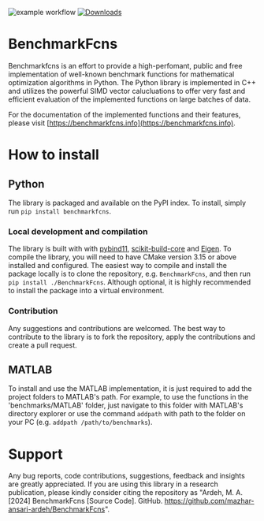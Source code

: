 ![example workflow](https://github.com/mazhar-ansari-ardeh/BenchmarkFcns/actions/workflows/build.yaml/badge.svg)
[![Downloads](https://static.pepy.tech/badge/benchmarkfcns)](https://pepy.tech/project/benchmarkfcns)

# BenchmarkFcns
Benchmarkfcns is an effort to provide a high-perfomant, public and free implementation of well-known benchmark functions for mathematical optimization algorithms in Python. The Python library is implemented in C++ and utilizes the powerful SIMD vector calucluations to offer very fast and efficient evaluation of the implemented functions on large batches of data.

For the documentation of the implemented functions and their features, please visit [https://benchmarkfcns.info](https://benchmarkfcns.info).

# How to install
## Python
The library is packaged and available on the PyPI index. To install, simply run `pip install benchmarkfcns`.

### Local development and compilation
The library is built with with [pybind11](https://pybind11.readthedocs.io/), [scikit-build-core](scikit-build-core) and [Eigen](https://eigen.tuxfamily.org/). To compile the library, you will need to have CMake version 3.15 or above installed and configured. The easiest way to compile and install the package locally is to clone the repository, e.g. `BenchmarkFcns`, and then run `pip install ./BenchmarkFcns`. Although optional, it is highly recommended to install the package into a virtual environment.

### Contribution
Any suggestions and contributions are welcomed. The best way to contribute to the library is to fork the repository, apply the contributions and create a pull request.


## MATLAB
To install and use the MATLAB implementation, it is just required to add the project folders to MATLAB's path. For example, to use the functions in the 'benchmarks/MATLAB' folder, just navigate to this folder with MATLAB's directory explorer or use the command `addpath` with path to the folder on your PC (e.g. `addpath /path/to/benchmarks`).

# Support
Any bug reports, code contributions, suggestions, feedback and insights are greatly appreciated. If you are using this library in a research publication, please kindly consider citing the repository as "Ardeh, M. A. [2024] BenchmarkFcns [Source Code]. GitHub. https://github.com/mazhar-ansari-ardeh/BenchmarkFcns".
